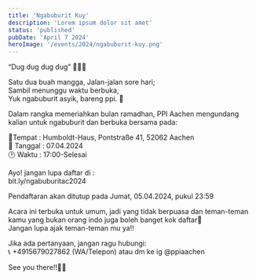 ```yaml
---
title: 'Ngabuburit Kuy'
description: 'Lorem ipsum dolor sit amet'
status: 'published'
pubDate: 'April 7 2024'
heroImage: '/events/2024/ngabuburit-kuy.png'
---
```


“Dug dug dug dug” 🥁🥁🥁

Satu dua buah mangga, Jalan-jalan sore hari;  
Sambil menunggu waktu berbuka,  
Yuk ngabuburit asyik, bareng ppi. 👋  

Dalam rangka memeriahkan bulan ramadhan, PPI Aachen mengundang kalian untuk ngabuburit dan berbuka bersama pada:

📍Tempat : Humboldt-Haus, Pontstraße 41, 52062 Aachen  
📆 Tanggal : 07.04.2024  
🕑 Waktu : 17:00-Selesai  

Ayo! jangan lupa daftar di :  
bit.ly/ngabuburitac2024

Pendaftaran akan ditutup pada Jumat, 05.04.2024, pukul 23:59

Acara ini terbuka untuk umum, jadi yang tidak berpuasa dan teman-teman kamu yang bukan orang indo juga boleh banget kok daftar🙌  
Jangan lupa ajak teman-teman mu ya!!

Jika ada pertanyaan, jangan ragu hubungi:  
📞 +4915679027862 (WA/Telepon) atau dm ke ig @ppiaachen

See you there!!🙋‍♀